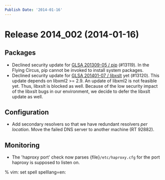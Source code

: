 ```yaml
---
Publish Date: '2014-01-16'
---
```


# Release 2014_002 (2014-01-16)

## Packages

- Declined security update for [GLSA 201309-05 / pip](http://www.gentoo.org/security/en/glsa/glsa-201309-05.xml) (#13119).
  In the Flying Circus, pip cannot be invoked to install system packages.
- Declined security update for [GLSA 201401-07 / libxslt](http://www.gentoo.org/security/en/glsa/glsa-201401-07.xml) yet (#13120).
  This update depends on libxml2 >= 2.9. An update of libxml2 is not feasible
  yet. Thus, libxslt is blocked as well. Because of the low security impact of
  the libxslt bugs in our environment, we decide to defer the libxslt update as
  well.

## Configuration

- Add secondary resolvers so that we have redundant resolvers *per location*.
  Move the failed DNS server to another machine (RT 92882).

## Monitoring

- The 'haproxy port' check now parses {file}`/etc/haproxy.cfg` for the port
  haproxy is supposed to listen on.

% vim: set spell spelllang=en:
